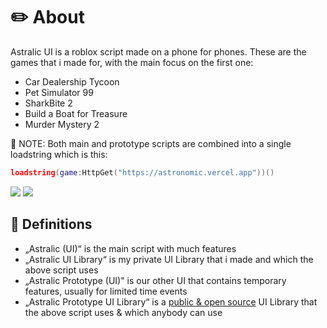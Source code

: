 # ✏️ About
Astralic UI is a roblox script made on a phone for phones. These are the games that i made for, with the main focus on the first one:
- Car Dealership Tycoon
- Pet Simulator 99
- SharkBite 2
- Build a Boat for Treasure
- Murder Mystery 2

🔎 NOTE: Both main and prototype scripts are combined into a single loadstring which is this:
```lua
loadstring(game:HttpGet("https://astronomic.vercel.app"))()
```
![](https://github.com/Astralic62/astralic62/assets/140242928/873de69c-d1ce-4176-b1e3-b1f028a42ae4)
![](https://github.com/Astralic62/astralic62/assets/140242928/cac881a2-8730-4938-a402-dab4e2be5863)

## 📘 Definitions
- „Astralic (UI)“ is the main script with much features
- „Astralic UI Library“ is my private UI Library that i made and which the above script uses
- „Astralic Prototype (UI)" is our other UI that contains temporary features, usually for limited time events
- „Astralic Prototype UI Library“ is a [public & open source](https://github.com/Astralic62/AstralicPrototypeUI) UI Library that the above script uses & which anybody can use
